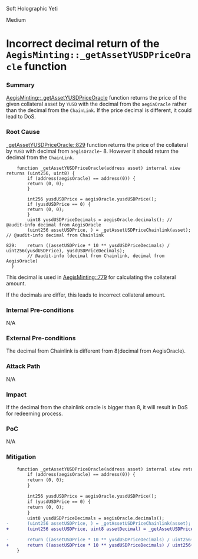 Soft Holographic Yeti

Medium

# Incorrect decimal return of the `AegisMinting::_getAssetYUSDPriceOracle` function

### Summary

[AegisMinting::_getAssetYUSDPriceOracle](https://github.com/sherlock-audit/2025-04-aegis-op-grant/blob/4aceb235db96b2299bb95ebf16e83a24f987bf3e/aegis-contracts/contracts/AegisMinting.sol#L829) function returns the price of the given collateral asset by `YUSD` with the decimal from the `aegiaOracle` rather than the decimal from the `ChainLink`. If the price decimal is different, it could lead to DoS.

### Root Cause

[_getAssetYUSDPriceOracle::829](https://github.com/sherlock-audit/2025-04-aegis-op-grant/blob/4aceb235db96b2299bb95ebf16e83a24f987bf3e/aegis-contracts/contracts/AegisMinting.sol#L829) function returns the price of the collateral by `YUSD` with decimal from `aegisOracle`- 8. However it should return the decimal from the `ChainLink`.
```solidity
    function _getAssetYUSDPriceOracle(address asset) internal view returns (uint256, uint8) {
        if (address(aegisOracle) == address(0)) {
        return (0, 0);
        }

        int256 yusdUSDPrice = aegisOracle.yusdUSDPrice();
        if (yusdUSDPrice == 0) {
        return (0, 0);
        }
        uint8 yusdUSDPriceDecimals = aegisOracle.decimals(); // @audit-info decimal from AegisOracle
        (uint256 assetUSDPrice, ) = _getAssetUSDPriceChainlink(asset); // @audit-info decimal from Chainlink

829:    return ((assetUSDPrice * 10 ** yusdUSDPriceDecimals) / uint256(yusdUSDPrice), yusdUSDPriceDecimals);
        // @audit-info (decimal from Chainlink, decimal from AegisOracle)    
  }
```

This decimal is used in [AegisMinting::779](https://github.com/sherlock-audit/2025-04-aegis-op-grant/blob/4aceb235db96b2299bb95ebf16e83a24f987bf3e/aegis-contracts/contracts/AegisMinting.sol#L779) for calculating the collateral amount.

If the decimals are differ, this leads to incorrect collateral amount.

### Internal Pre-conditions

N/A

### External Pre-conditions

The decimal from Chainlink is different from 8(decimal from AegisOracle).

### Attack Path

N/A

### Impact

If the decimal from the chainlink oracle is bigger than 8, it will result in DoS for redeeming process.

### PoC

N/A

### Mitigation

```diff
    function _getAssetYUSDPriceOracle(address asset) internal view returns (uint256, uint8) {
        if (address(aegisOracle) == address(0)) {
        return (0, 0);
        }

        int256 yusdUSDPrice = aegisOracle.yusdUSDPrice();
        if (yusdUSDPrice == 0) {
        return (0, 0);
        }
        uint8 yusdUSDPriceDecimals = aegisOracle.decimals();
-       (uint256 assetUSDPrice, ) = _getAssetUSDPriceChainlink(asset);
+       (uint256 assetUSDPrice, uint8 assetDecimal) = _getAssetUSDPriceChainlink(asset);

-       return ((assetUSDPrice * 10 ** yusdUSDPriceDecimals) / uint256(yusdUSDPrice), yusdUSDPriceDecimals);
+       return ((assetUSDPrice * 10 ** yusdUSDPriceDecimals) / uint256(yusdUSDPrice), assetDecimal);        
    }
```